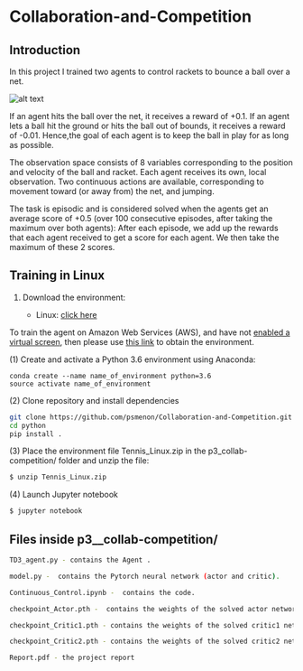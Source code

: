 # Collaboration-and-Competition

## Introduction

In this project I trained two agents to control rackets to bounce a ball over a net.

![alt text](https://user-images.githubusercontent.com/10624937/42135623-e770e354-7d12-11e8-998d-29fc74429ca2.gif)

If an agent hits the ball over the net, it receives a reward of +0.1. If an agent lets a ball hit the ground or hits the ball out of bounds, it receives a reward of -0.01. Hence,the goal of each agent is to keep the ball in play for as long as possible.

The observation space consists of 8 variables corresponding to the position and velocity of the ball and racket. Each agent receives its own, local observation. Two continuous actions are available, corresponding to movement toward (or away from) the net, and jumping.

The task is episodic and is considered solved when the agents get an average score of +0.5 (over 100 consecutive episodes, after taking the maximum over both agents): After each episode, we add up the rewards that each agent received to get a score for each agent. We then take the maximum of these 2 scores.

## Training in Linux

1. Download the environment:  

    - Linux: [click here]()
    
To train the agent on Amazon Web Services (AWS), and have not [enabled a virtual screen](https://github.com/Unity-Technologies/ml-agents/blob/master/docs/Training-on-Amazon-Web-Service.md), then please use [this link](https://s3-us-west-1.amazonaws.com/udacity-drlnd/P2/Reacher/Reacher_Linux_NoVis.zip) to obtain the environment.

(1) Create and activate a Python 3.6 environment using Anaconda:
   
   	conda create --name name_of_environment python=3.6
	source activate name_of_environment

(2) Clone repository and install dependencies

```bash
git clone https://github.com/psmenon/Collaboration-and-Competition.git
cd python
pip install .
```

(3) Place the environment file Tennis_Linux.zip in the p3_collab-competition/ folder and unzip the file:

```bash
$ unzip Tennis_Linux.zip
```

(4)  Launch Jupyter notebook

```bash
$ jupyter notebook
```
## Files inside p3__collab-competition/

```bash
TD3_agent.py - contains the Agent .

model.py -  contains the Pytorch neural network (actor and critic).

Continuous_Control.ipynb -  contains the code.

checkpoint_Actor.pth -  contains the weights of the solved actor network

checkpoint_Critic1.pth - contains the weights of the solved critic1 network

checkpoint_Critic2.pth - contains the weights of the solved critic2 network

Report.pdf - the project report
```



